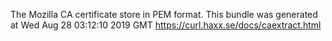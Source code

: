 The Mozilla CA certificate store in PEM format.
This bundle was generated at Wed Aug 28 03:12:10 2019 GMT
https://curl.haxx.se/docs/caextract.html

